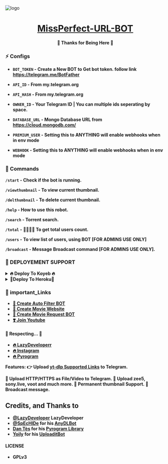<img src="https://telegra.ph/file/59530b4e467baea6240eb.png" alt="logo" target="/blank">

<h1 align="center">
 <b><a href="https://telegram.me/LazyDeveloper" target="/blank">MissPerfect-URL-BOT</a></>
</h1>

<p align="center">🤍 Thanks for Being Here 🤍</p>


### ⚡️ Configs 

* `BOT_TOKEN`  - Create a New BOT to Get bot token. follow link  https://telegram.me/BotFather

* `API_ID` - From my.telegram.org 

* `API_HASH` - From my.telegram.org 

* `OWNER_ID` - Your Telegram ID | You can multiple ids seperating by space.

* `DATABASE_URL`  - Mongo Database URL from https://cloud.mongodb.com/

* `PREMIUM_USER`  - Setting this to ANYTHING will enable webhooks when in env mode

* `WEBHOOK` - Setting this to ANYTHING will enable webhooks when in env mode 

### 🚦 Commands
`/start` - Check if the bot is running.

`/viewthumbnail` - To view current thumbnail.

`/delthumbnail` - To delete current thumbnail.

`/help` - How to use this robot.

`/search` - Torrent search.

`/total` - 👨‍👨‍👦‍👦 To get total users count.

`/users` - To view list of users, using BOT [FOR ADMINS USE ONLY]

`/broadcast` - Message Broadcast command [FOR ADMINS USE ONLY].


  ### 📶 DEPLOYEMENT SUPPORT

<details><summary>🔥 Deploy To Koyeb 🔥</summary>
<p>
<br>                 
<a target="/blank" href="https://app.koyeb.com/deploy?type=git&repository=github.com/LazyDeveloperr/MissPerfect-URL-BOT&branch=main&name=LazyMissPerfectGOT" >
  <img src="https://www.koyeb.com/static/images/deploy/button.svg" alt="Deploy">
</a>
</p>
</details>
<details><summary>🧡Deploy To Heroku🧡</summary>
<p>
<br>
<a href="https://heroku.com/deploy?template=https://github.com/LazyDeveloperr/MissPerfect-URL-BOT">
  <img src="https://www.herokucdn.com/deploy/button.svg" alt="Deploy">
</a>
</p>
</details>


### 🔗 important_Links
- [🤩 Create Auto Filter BOT](https://www.youtube.com/watch?v=jw3e4L1u-Vo&t=22s)
- [🤩 Create Movie Website](https://www.youtube.com/watch?v=h3Uvr15ZPnc)
- [🤩 Create Movie Request BOT](https://www.youtube.com/watch?v=mIEv7MjLj2U&t=38s)
- [❣️ Join Youtube](https://www.youtube.com/channel/UCY-iDra0x2hdd9PdHKcZkRw)


#### 🧡 Respecting... 🧡
- [🔥 LazyDeveloperr](https://github.com/LazyDeveloperr) 
- [🔥 Instagram](https://www.instagram.com/LazyDeveloperrr) 
- [🔥 Pyrogram](https://github.com/pyrogram/pyrogram)


**Features**:
👉 Upload [yt-dlp Supported Links](https://ytdl-org.github.io/youtube-dl/supportedsites.html) to Telegram.

🧡 Upload HTTP/HTTPS as File/Video to Telegram.
🧡 Upload zee5, sony.live, voot and much more.
🧡 Permanent thumbnail Support.
🧡 Broadcast message.

## Credits, and Thanks to
* [@LazyDeveloper](https://telegram.me/mRiderDM) LazyDeveloper
* [@SpEcHlDe](https://t.me/ThankTelegram) for his [AnyDLBot](https://telegram.dog/AnyDLBot)
* [Dan Tès](https://t.me/haskell) for his [Pyrogram Library](https://github.com/pyrogram/pyrogram)
* [Yoily](https://t.me/YoilyL) for his [UploaditBot](https://telegram.dog/UploaditBot)

#### LICENSE
- GPLv3
